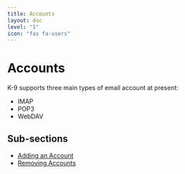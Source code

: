 ```yaml
---
title: Accounts
layout: doc
level: "1"
icon: "fas fa-users"
---
```


# Accounts

K-9 supports three main types of email account at present:

* IMAP
* POP3
* WebDAV

## Sub-sections

* [Adding an Account](/documentation/accounts/add)
* [Removing Accounts](/documentation/accounts/remove)

